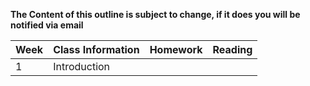 **The Content of this outline is subject to change, if it does you will be notified via email**

Week | Class Information        | Homework      | Reading
-----|--------------------------|---------------|-----------------
  1  | Introduction             |               |                   

<!-- Links for the course materials -->
